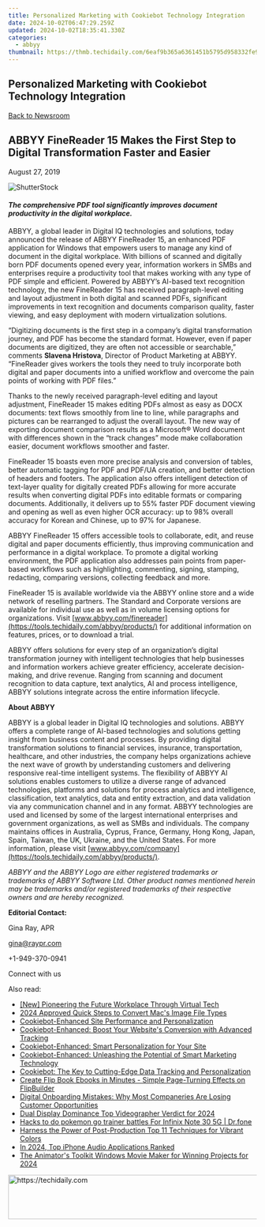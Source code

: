 ```yaml
---
title: Personalized Marketing with Cookiebot Technology Integration
date: 2024-10-02T06:47:29.259Z
updated: 2024-10-02T18:35:41.330Z
categories:
  - abbyy
thumbnail: https://thmb.techidaily.com/6eaf9b365a6361451b5795d958332fe971bf3b2af37ac8e9e5c055811b75ea47.jpg
---
```


## Personalized Marketing with Cookiebot Technology Integration

[Back to Newsroom](https://tools.techidaily.com/abbyy/products/)

## ABBYY FineReader 15 Makes the First Step to Digital Transformation Faster and Easier

August 27, 2019

![ShutterStock](https://content.abbyy.com/-/media/project/abbyy/abbyy/branchtemplates/shutterstock_1272462163_1296-x-729.jpg?h=729&iar=0&w=1296)

#### _The comprehensive PDF tool significantly improves document productivity in the digital workplace._ 

  
ABBYY, a global leader in Digital IQ technologies and solutions, today announced the release of ABBYY FineReader 15, an enhanced PDF application for Windows that empowers users to manage any kind of document in the digital workplace. With billions of scanned and digitally born PDF documents opened every year, information workers in SMBs and enterprises require a productivity tool that makes working with any type of PDF simple and efficient. Powered by ABBYY’s AI-based text recognition technology, the new FineReader 15 has received paragraph-level editing and layout adjustment in both digital and scanned PDFs, significant improvements in text recognition and documents comparison quality, faster viewing, and easy deployment with modern virtualization solutions.

“Digitizing documents is the first step in a company’s digital transformation journey, and PDF has become the standard format. However, even if paper documents are digitized, they are often not accessible or searchable,” comments **Slavena Hristova**, Director of Product Marketing at ABBYY. “FineReader gives workers the tools they need to truly incorporate both digital and paper documents into a unified workflow and overcome the pain points of working with PDF files.”

Thanks to the newly received paragraph-level editing and layout adjustment, FineReader 15 makes editing PDFs almost as easy as DOCX documents: text flows smoothly from line to line, while paragraphs and pictures can be rearranged to adjust the overall layout. The new way of exporting document comparison results as a Microsoft® Word document with differences shown in the “track changes” mode make collaboration easier, document workflows smoother and faster.

FineReader 15 boasts even more precise analysis and conversion of tables, better automatic tagging for PDF and PDF/UA creation, and better detection of headers and footers. The application also offers intelligent detection of text-layer quality for digitally created PDFs allowing for more accurate results when converting digital PDFs into editable formats or comparing documents. Additionally, it delivers up to 55% faster PDF document viewing and opening as well as even higher OCR accuracy: up to 98% overall accuracy for Korean and Chinese, up to 97% for Japanese.

ABBYY FineReader 15 offers accessible tools to collaborate, edit, and reuse digital and paper documents efficiently, thus improving communication and performance in a digital workplace. To promote a digital working environment, the PDF application also addresses pain points from paper-based workflows such as highlighting, commenting, signing, stamping, redacting, comparing versions, collecting feedback and more.

FineReader 15 is available worldwide via the ABBYY online store and a wide network of reselling partners. The Standard and Corporate versions are available for individual use as well as in volume licensing options for organizations. Visit [www.abbyy.com/finereader](https://tools.techidaily.com/abbyy/products/) for additional information on features, prices, or to download a trial.

ABBYY offers solutions for every step of an organization’s digital transformation journey with intelligent technologies that help businesses and information workers achieve greater efficiency, accelerate decision-making, and drive revenue. Ranging from scanning and document recognition to data capture, text analytics, AI and process intelligence, ABBYY solutions integrate across the entire information lifecycle.

  
**About ABBYY**

ABBYY is a global leader in Digital IQ technologies and solutions. ABBYY offers a complete range of AI-based technologies and solutions getting insight from business content and processes. By providing digital transformation solutions to financial services, insurance, transportation, healthcare, and other industries, the company helps organizations achieve the next wave of growth by understanding customers and delivering responsive real-time intelligent systems. The flexibility of ABBYY AI solutions enables customers to utilize a diverse range of advanced technologies, platforms and solutions for process analytics and intelligence, classification, text analytics, data and entity extraction, and data validation via any communication channel and in any format. ABBYY technologies are used and licensed by some of the largest international enterprises and government organizations, as well as SMBs and individuals. The company maintains offices in Australia, Cyprus, France, Germany, Hong Kong, Japan, Spain, Taiwan, the UK, Ukraine, and the United States. For more information, please visit [www.abbyy.com/company](https://tools.techidaily.com/abbyy/products/).

_ABBYY and the ABBYY Logo are either registered trademarks or trademarks of ABBYY Software Ltd. Other product names mentioned herein may be trademarks and/or registered trademarks of their respective owners and are hereby recognized._

  
**Editorial Contact:**

Gina Ray, APR

[gina@raypr.com](https://tools.techidaily.com/abbyy/products/)

+1-949-370-0941

Connect with us

<ins class="adsbygoogle"
     style="display:block"
     data-ad-format="autorelaxed"
     data-ad-client="ca-pub-7571918770474297"
     data-ad-slot="1223367746"></ins>

<ins class="adsbygoogle"
     style="display:block"
     data-ad-client="ca-pub-7571918770474297"
     data-ad-slot="8358498916"
     data-ad-format="auto"
     data-full-width-responsive="true"></ins>

<span class="atpl-alsoreadstyle">Also read:</span>
<div><ul>
<li><a href="https://extra-skills.techidaily.com/new-pioneering-the-future-workplace-through-virtual-tech/"><u>[New] Pioneering the Future Workplace Through Virtual Tech</u></a></li>
<li><a href="https://screen-activity-recording.techidaily.com/2024-approved-quick-steps-to-convert-macs-image-file-types/"><u>2024 Approved Quick Steps to Convert Mac's Image File Types</u></a></li>
<li><a href="https://solve-info.techidaily.com/cookiebot-enhanced-site-performance-and-personalization/"><u>Cookiebot-Enhanced Site Performance and Personalization</u></a></li>
<li><a href="https://solve-info.techidaily.com/cookiebot-enhanced-boost-your-websites-conversion-with-advanced-tracking/"><u>Cookiebot-Enhanced: Boost Your Website's Conversion with Advanced Tracking</u></a></li>
<li><a href="https://solve-info.techidaily.com/cookiebot-enhanced-smart-personalization-for-your-site/"><u>Cookiebot-Enhanced: Smart Personalization for Your Site</u></a></li>
<li><a href="https://solve-info.techidaily.com/cookiebot-enhanced-unleashing-the-potential-of-smart-marketing-technology/"><u>Cookiebot-Enhanced: Unleashing the Potential of Smart Marketing Technology</u></a></li>
<li><a href="https://solve-info.techidaily.com/cookiebot-the-key-to-cutting-edge-data-tracking-and-personalization/"><u>Cookiebot: The Key to Cutting-Edge Data Tracking and Personalization</u></a></li>
<li><a href="https://fox-place.techidaily.com/create-flip-book-ebooks-in-minutes-simple-page-turning-effects-on-flipbuilder/"><u>Create Flip Book Ebooks in Minutes - Simple Page-Turning Effects on FlipBuilder</u></a></li>
<li><a href="https://solve-info.techidaily.com/digital-onboarding-mistakes-why-most-companeries-are-losing-customer-opportunities/"><u>Digital Onboarding Mistakes: Why Most Companeries Are Losing Customer Opportunities</u></a></li>
<li><a href="https://screen-capture.techidaily.com/dual-display-dominance-top-videographer-verdict-for-2024/"><u>Dual Display Dominance Top Videographer Verdict for 2024</u></a></li>
<li><a href="https://android-pokemon-go.techidaily.com/hacks-to-do-pokemon-go-trainer-battles-for-infinix-note-30-5g-drfone-by-drfone-virtual-android/"><u>Hacks to do pokemon go trainer battles For Infinix Note 30 5G | Dr.fone</u></a></li>
<li><a href="https://extra-tips.techidaily.com/harness-the-power-of-post-production-top-11-techniques-for-vibrant-colors/"><u>Harness the Power of Post-Production Top 11 Techniques for Vibrant Colors</u></a></li>
<li><a href="https://some-guidance.techidaily.com/in-2024-top-iphone-audio-applications-ranked/"><u>In 2024, Top iPhone Audio Applications Ranked</u></a></li>
<li><a href="https://fox-helps.techidaily.com/the-animators-toolkit-windows-movie-maker-for-winning-projects-for-2024/"><u>The Animator's Toolkit Windows Movie Maker for Winning Projects for 2024</u></a></li>
</ul></div>

<!-- affiliate ads begin -->
<a href="https://aligracehair.sjv.io/c/5597632/2012406/19272" target="_top" id="2012406">
  <img src="//a.impactradius-go.com/display-ad/19272-2012406" border="0" alt="https://techidaily.com" width="728" height="90"/>
</a>
<img height="0" width="0" src="https://aligracehair.sjv.io/i/5597632/2012406/19272" style="position:absolute;visibility:hidden;" border="0" />
<!-- affiliate ads end -->

